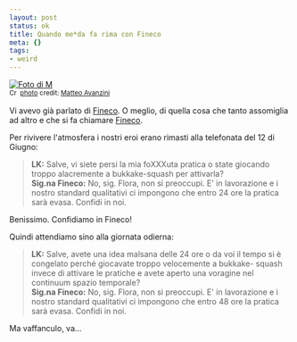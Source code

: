 ```yaml
--- 
layout: post
status: ok
title: Quando me*da fa rima con Fineco
meta: {}
tags: 
- weird
---
```

<a href="http://www.flickr.com/photos/86212696@N00/469743172/" title="Foto di M" target="_blank"><img src="http://farm1.static.flickr.com/176/469743172_bcd2c398ae.jpg" alt="Foto di M" border="0" /></a>  
<small><a href="http://creativecommons.org/licenses/by-nc-nd/2.0/" title="Attribution-NonCommercial-NoDerivs License" target="_blank"><img src="http://www.lastknight.com/wp-content/plugins/photo-dropper/images/cc.png" alt="Creative Commons License" border="0" width="16" height="16" align="absmiddle" /></a> <a href="http://www.photodropper.com/photos/" target="_blank">photo</a> credit: <a href="http://www.flickr.com/photos/86212696@N00/469743172/" title="Matteo Avanzini" target="_blank">Matteo Avanzini</a></small>  
  
Vi avevo già parlato di [Fineco](http://www.lastknight.com/2008/06/12/conto-fineco-lento-e-delusione/). O meglio, di quella cosa che tanto assomiglia ad altro e che si fa chiamare [Fineco](http://www.lastknight.com/2008/06/12/conto-fineco-lento-e-delusione/).  
  
Per rivivere l'atmosfera i nostri eroi erano rimasti alla telefonata del 12 di Giugno:  
  
> **LK:** Salve, vi siete persi la mia foXXXuta pratica o state giocando troppo alacremente a bukkake-squash per attivarla?  
> **Sig.na Fineco:** No, sig. Flora, non si preoccupi. E' in lavorazione e i nostro standard qualitativi ci impongono che entro 24 ore la pratica sarà evasa. Confidi in noi.  
  
Benissimo. Confidiamo in Fineco!  
  
Quindi attendiamo sino alla giornata odierna:  
  
> **LK:** Salve, avete una idea malsana delle 24 ore o da voi il tempo si è congelato perché giocavate troppo velocemente a bukkake- squash invece di attivare le pratiche e avete aperto una voragine nel continuum spazio temporale?  
> **Sig.na Fineco:** No, sig. Flora, non si preoccupi. E' in lavorazione e i nostro standard qualitativi ci impongono che entro 48 ore la pratica sarà evasa. Confidi in noi.    
  
Ma vaffanculo, va...  
  
 
